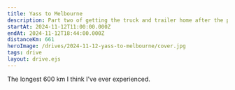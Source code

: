 ```yaml
---
title: Yass to Melbourne
description: Part two of getting the truck and trailer home after the project car adventure
startAt: 2024-11-12T11:00:00.000Z
endAt: 2024-11-12T18:44:00.000Z
distanceKm: 661
heroImage: /drives/2024-11-12-yass-to-melbourne/cover.jpg
tags: drive
layout: drive.ejs
---
```


The longest 600 km I think I've ever experienced.
